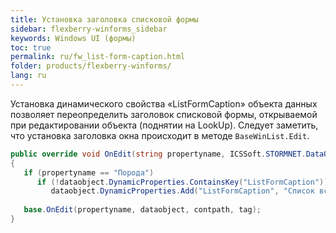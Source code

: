 ```yaml
---
title: Установка заголовка списковой формы
sidebar: flexberry-winforms_sidebar
keywords: Windows UI (формы)
toc: true
permalink: ru/fw_list-form-caption.html
folder: products/flexberry-winforms/
lang: ru
---
```


Установка динамического свойства «ListFormCaption» объекта данных  позволяет переопределить заголовок списковой формы, открываемой при редактировании объекта (поднятии на LookUp).
Следует заметить, что установка заголовка окна происходит в методе `BaseWinList.Edit`.
      
```csharp
public override void OnEdit(string propertyname, ICSSoft.STORMNET.DataObject dataobject, string contpath, object tag)
{
   if (propertyname == "Порода")
      if (!dataobject.DynamicProperties.ContainsKey("ListFormCaption"))
         dataobject.DynamicProperties.Add("ListFormCaption", "Список всех пород");
  
   base.OnEdit(propertyname, dataobject, contpath, tag);
}
```
 

